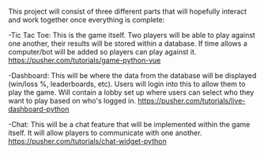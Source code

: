 This project will consist of three different parts that will hopefully interact and work together
once everything is complete:

  -Tic Tac Toe: This is the game itself. Two players will be able to play against one another, their results will be stored within a database. If time allows a computer/bot will be added so players can play against it.
  https://pusher.com/tutorials/game-python-vue

  -Dashboard: This will be where the data from the database will be     displayed (win/loss %, leaderboards, etc). Users will login into this to allow them to play the game. Will contain a lobby set up where users can select who they want to play based on who's logged in.
  https://pusher.com/tutorials/live-dashboard-python

  -Chat: This will be a chat feature that will be implemented within the game itself. It will allow players to communicate with one another.
  https://pusher.com/tutorials/chat-widget-python
